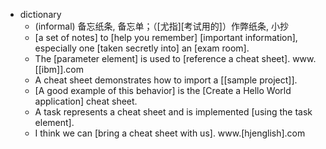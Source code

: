 - dictionary 
    - (informal) 备忘纸条, 备忘单；（[尤指][考试用的]）作弊纸条, 小抄
    - [a set of notes] to [help you remember] [important information], especially one [taken secretly into] an [exam room].
    - The [parameter element] is used to [reference a cheat sheet]. www.[[ibm]].com
    - A cheat sheet demonstrates how to import a [[sample project]]. 
    - [A good example of this behavior] is the [Create a Hello World application] cheat sheet. 
    - A task represents a cheat sheet and is implemented [using the task element]. 
    - I think we can [bring a cheat sheet with us]. www.[hjenglish].com
